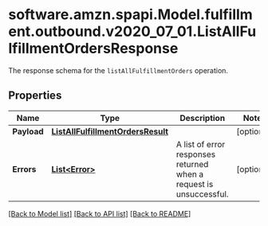 # software.amzn.spapi.Model.fulfillment.outbound.v2020_07_01.ListAllFulfillmentOrdersResponse
The response schema for the `listAllFulfillmentOrders` operation.

## Properties

Name | Type | Description | Notes
------------ | ------------- | ------------- | -------------
**Payload** | [**ListAllFulfillmentOrdersResult**](ListAllFulfillmentOrdersResult.md) |  | [optional] 
**Errors** | [**List&lt;Error&gt;**](Error.md) | A list of error responses returned when a request is unsuccessful. | [optional] 

[[Back to Model list]](../README.md#documentation-for-models) [[Back to API list]](../README.md#documentation-for-api-endpoints) [[Back to README]](../README.md)

